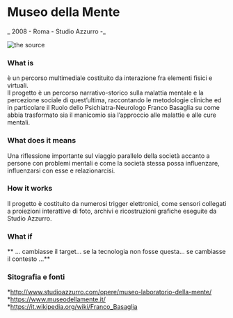 # Museo della Mente  
_ 2008 - Roma - Studio Azzurro -_  
  
![the source](https://github.com/fabriziodedonatis/archive/blob/master/fabriziodedonatis/Close%20Reading/Museo%20della%20Mente/museo%20della%20mente.jpg?raw=true)

### What is  
è un percorso multimediale costituito da interazione fra elementi fisici e virtuali.  
Il progetto è un percorso narrativo-storico sulla malattia mentale e la percezione sociale di quest’ultima, raccontando le metodologie 
cliniche ed in particolare il Ruolo dello Psichiatra-Neurologo Franco Basaglia su come abbia trasformato sia il manicomio sia l’approccio 
alle malattie e alle cure mentali.  

### What does it means  
Una riflessione importante sul viaggio parallelo della società accanto a persone con problemi mentali e come la società stessa possa influenzare, 
influenzarsi con esse e relazionarcisi.

### How it works  
Il progetto è costituito da numerosi trigger elettronici, come sensori collegati a proiezioni interattive di foto, archivi e ricostruzioni grafiche
eseguite da Studio Azzurro.

### What if  
** … cambiasse il target… se la tecnologia non fosse questa… se cambiasse il contesto …**  
 
  
### Sitografia e fonti  
*http://www.studioazzurro.com/opere/museo-laboratorio-della-mente/  
*https://www.museodellamente.it/ 
*https://it.wikipedia.org/wiki/Franco_Basaglia 
